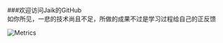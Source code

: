 ###欢迎访问Jaik的GitHub<br>
如你所见，一悲的技术尚且不足，所做的成果不过是学习过程给自己的正反馈
<!--
**JaikChen/JaikChen** is a ✨ _special_ ✨ repository because its `README.md` (this file) appears on your GitHub profile.

Here are some ideas to get you started:

- 🔭 I’m currently working on ...
- 🌱 I’m currently learning ...
- 👯 I’m looking to collaborate on ...
- 🤔 I’m looking for help with ...
- 💬 Ask me about ...
- 📫 How to reach me: ...
- 😄 Pronouns: ...
- ⚡ Fun fact: ...
-->
![Metrics](https://metrics.lecoq.io/JaikChen?template=classic&config.timezone=Asia%2FHong_Kong)
